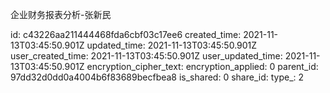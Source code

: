 企业财务报表分析-张新民

id: c43226aa211444468fda6cbf03c17ee6
created_time: 2021-11-13T03:45:50.901Z
updated_time: 2021-11-13T03:45:50.901Z
user_created_time: 2021-11-13T03:45:50.901Z
user_updated_time: 2021-11-13T03:45:50.901Z
encryption_cipher_text: 
encryption_applied: 0
parent_id: 97dd32d0dd0a4004b6f83689becfbea8
is_shared: 0
share_id: 
type_: 2